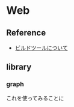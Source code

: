 # Web

## Reference

- [ビルドツールについて](https://reffect.co.jp/react/setup-react/#webpackbabel)

## library

### graph

これを使ってみることに

